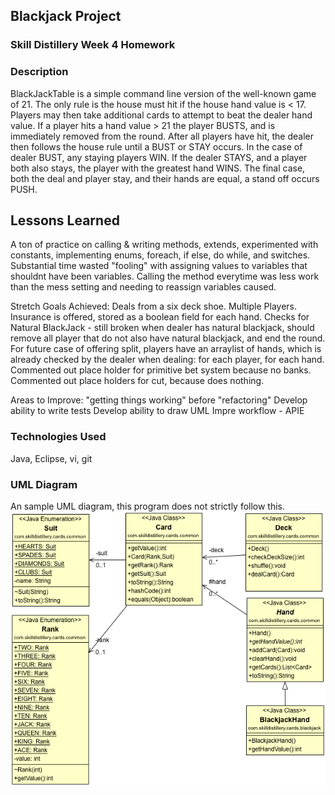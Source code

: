 ## Blackjack Project

### Skill Distillery Week 4 Homework

### Description
BlackJackTable is a simple command line version of the well-known game of 21. The only rule is the house must hit if the house hand value is < 17. Players may then take additional cards to  attempt to beat the dealer hand value. If a player hits a hand value > 21 the player BUSTS, and is immediately removed from the round. After all players have hit, the dealer then follows the house rule until a BUST or STAY occurs. In the case of dealer BUST, any staying players WIN. If the dealer STAYS, and a player both also stays, the player with the greatest hand WINS. The final case, both the deal and player stay, and their hands are equal, a stand off occurs PUSH.

## Lessons Learned
A ton of practice on calling & writing methods, extends, experimented with constants, implementing enums, foreach, if else, do while, and switches. Substantial time wasted "fooling" with assigning values to variables that shouldnt have been variables. Calling the method everytime was less work than the mess setting and needing to reassign variables caused.

Stretch Goals Achieved:
Deals from a six deck shoe.
Multiple Players.
Insurance is offered, stored as a boolean field for each hand.
Checks for Natural BlackJack - still broken when dealer has natural blackjack, should remove all player that do not also have natural blackjack, and end the round. 
For future case of offering split, players have an arraylist of hands, which is already checked by the dealer when dealing: for each player, for each hand.
Commented out place holder for primitive bet system because no banks.
Commented out place holders for cut, because does nothing.

Areas to Improve: 
"getting things working" before "refactoring"
Develop ability to write tests
Develop ability to draw UML
Impre workflow - APIE

### Technologies Used
Java, Eclipse, vi, git

### UML Diagram
An sample UML diagram, this program does not strictly follow this.
![UML](Blackjack.png)